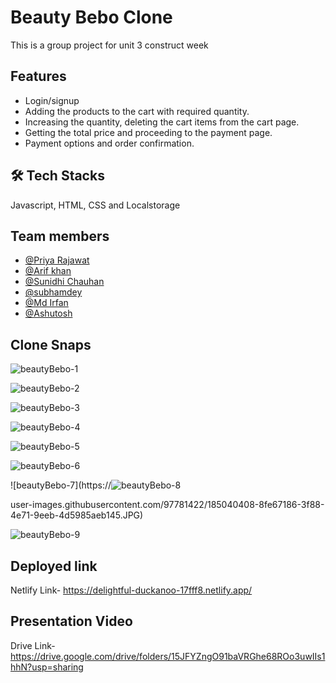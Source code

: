 # Beauty Bebo Clone
This is a group project for unit 3 construct week

## Features
- Login/signup
- Adding the products to the cart with required quantity.
- Increasing the quantity, deleting the cart items from the cart page.
- Getting the total price and proceeding to the payment page.
- Payment options and order confirmation.

## 🛠 Tech Stacks
Javascript, HTML, CSS and Localstorage

## Team members
- [@Priya Rajawat](https://github.com/priyarajawat)
- [@Arif khan](https://github.com/AariF-ShazZ)
- [@Sunidhi Chauhan](https://github.com/sunidhi-chauhan)
- [@subhamdey](https://github.com/jstgrowup)
- [@Md Irfan](https://github.com/Md-Irfan-FullStackDeveloper)
- [@Ashutosh](https://github.com/Ashutosh5333)

## Clone Snaps

![beautyBebo-1](https://user-images.githubusercontent.com/97781422/185040277-2a231b0e-c3ff-4ab1-b713-52f310e9b81f.JPG)

![beautyBebo-2](https://user-images.githubusercontent.com/97781422/185040333-c79cd2c8-9370-4711-9679-dc56752da6a6.JPG)

![beautyBebo-3](https://user-images.githubusercontent.com/97781422/185040346-13386555-dfc1-49b5-b91c-c5e15934d348.JPG)

![beautyBebo-4](https://user-images.githubusercontent.com/97781422/185040365-2b7abef0-130f-4849-b537-1a5845839a9e.JPG)

![beautyBebo-5](https://user-images.githubusercontent.com/97781422/185040379-5ae977be-cf66-4f65-ac01-d06531abe6b8.JPG)

![beautyBebo-6](https://user-images.githubusercontent.com/97781422/185040391-42c7e7e7-b802-4c8a-b9bc-3b8c569469d3.JPG)

![beautyBebo-7](https://![beautyBebo-8](https://user-images.githubusercontent.com/97781422/185040415-01d228be-4340-48e0-bf12-a95de5304465.JPG)

 user-images.githubusercontent.com/97781422/185040408-8fe67186-3f88-4e71-9eeb-4d5985aeb145.JPG)
 
![beautyBebo-9](https://user-images.githubusercontent.com/97781422/185040428-dbc3a96d-75be-4df1-9768-157f23b8570b.JPG)



## Deployed link
Netlify Link- https://delightful-duckanoo-17fff8.netlify.app/

## Presentation Video
Drive Link-https://drive.google.com/drive/folders/15JFYZngO91baVRGhe68ROo3uwIIs1hhN?usp=sharing
